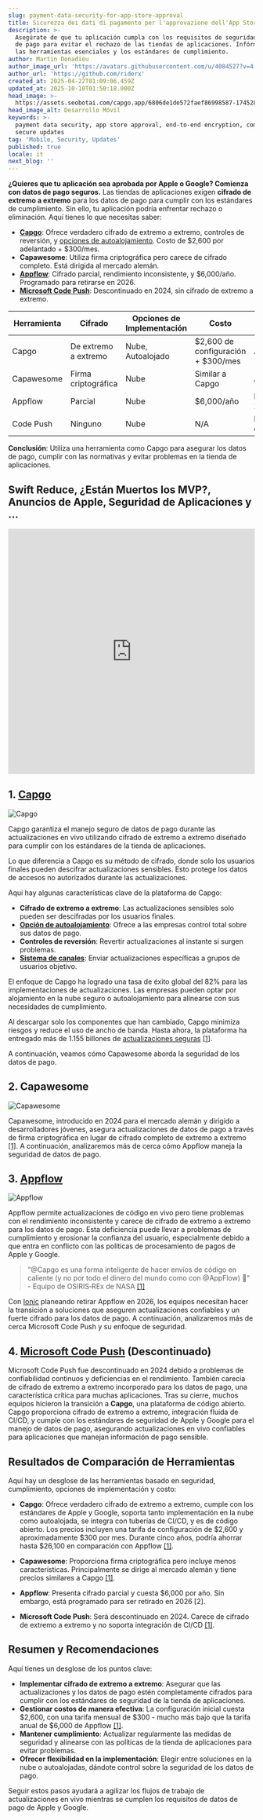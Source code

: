 ```yaml
---
slug: payment-data-security-for-app-store-approval
title: Sicurezza dei dati di pagamento per l'approvazione dell'App Store
description: >-
  Asegúrate de que tu aplicación cumpla con los requisitos de seguridad de datos
  de pago para evitar el rechazo de las tiendas de aplicaciones. Infórmate sobre
  las herramientas esenciales y los estándares de cumplimiento.
author: Martin Donadieu
author_image_url: 'https://avatars.githubusercontent.com/u/4084527?v=4'
author_url: 'https://github.com/riderx'
created_at: 2025-04-22T01:09:06.459Z
updated_at: 2025-10-10T01:50:18.000Z
head_image: >-
  https://assets.seobotai.com/capgo.app/6806de1de572faef86998587-1745284157740.jpg
head_image_alt: Desarrollo Móvil
keywords: >-
  payment data security, app store approval, end-to-end encryption, compliance,
  secure updates
tag: 'Mobile, Security, Updates'
published: true
locale: it
next_blog: ''
---
```

**¿Quieres que tu aplicación sea aprobada por Apple o Google? Comienza con datos de pago seguros.** Las tiendas de aplicaciones exigen **cifrado de extremo a extremo** para los datos de pago para cumplir con los estándares de cumplimiento. Sin ello, tu aplicación podría enfrentar rechazo o eliminación. Aquí tienes lo que necesitas saber:

-   **[Capgo](https://capgo.app/)**: Ofrece verdadero cifrado de extremo a extremo, controles de reversión, y [opciones de autoalojamiento](https://capgo.app/blog/self-hosted-capgo/). Costo de $2,600 por adelantado + $300/mes.
-   **Capawesome**: Utiliza firma criptográfica pero carece de cifrado completo. Está dirigida al mercado alemán.
-   **[Appflow](https://ionic.io/appflow/live-updates)**: Cifrado parcial, rendimiento inconsistente, y $6,000/año. Programado para retirarse en 2026.
-   **[Microsoft Code Push](https://www.reddit.com/r/reactnative/comments/1dsorxn/end_of_appcenter_x_codepush_for_2025_march/)**: Descontinuado en 2024, sin cifrado de extremo a extremo.

| **Herramienta** | **Cifrado** | **Opciones de Implementación** | **Costo** | **Estado** |
| --- | --- | --- | --- | --- |
| Capgo | De extremo a extremo | Nube, Autoalojado | $2,600 de configuración + $300/mes | Activo |
| Capawesome | Firma criptográfica | Nube | Similar a Capgo | Activo |
| Appflow | Parcial | Nube | $6,000/año | Retirándose en 2026 |
| Code Push | Ninguno | Nube | N/A | Descontinuado en 2024 |

**Conclusión**: Utiliza una herramienta como Capgo para asegurar los datos de pago, cumplir con las normativas y evitar problemas en la tienda de aplicaciones.

## Swift Reduce, ¿Están Muertos los MVP?, Anuncios de Apple, Seguridad de Aplicaciones y ...

<iframe src="https://www.youtube.com/embed/FsVbZftrPTQ" aria-label="YouTube video player" frameborder="0" allow="accelerometer; autoplay; clipboard-write; encrypted-media; gyroscope; picture-in-picture; web-share" referrerpolicy="strict-origin-when-cross-origin" style="width: 100%; height: 500px;" allowfullscreen></iframe>

## 1. [Capgo](https://capgo.app/)

![Capgo](https://assets.seobotai.com/capgo.app/6806de1de572faef86998587/3963f7973abbc5791f2fae6e45924907.jpg)

Capgo garantiza el manejo seguro de datos de pago durante las actualizaciones en vivo utilizando cifrado de extremo a extremo diseñado para cumplir con los estándares de la tienda de aplicaciones.

Lo que diferencia a Capgo es su método de cifrado, donde solo los usuarios finales pueden descifrar actualizaciones sensibles. Esto protege los datos de accesos no autorizados durante las actualizaciones.

Aquí hay algunas características clave de la plataforma de Capgo:

-   **Cifrado de extremo a extremo**: Las actualizaciones sensibles solo pueden ser descifradas por los usuarios finales.
-   **[Opción de autoalojamiento](https://capgo.app/blog/self-hosted-capgo/)**: Ofrece a las empresas control total sobre sus datos de pago.
-   **Controles de reversión**: Revertir actualizaciones al instante si surgen problemas.
-   **[Sistema de canales](https://capgo.app/docs/plugin/cloud-mode/channel-system/)**: Enviar actualizaciones específicas a grupos de usuarios objetivo.

El enfoque de Capgo ha logrado una tasa de éxito global del 82% para las implementaciones de actualizaciones. Las empresas pueden optar por alojamiento en la nube seguro o autoalojamiento para alinearse con sus necesidades de cumplimiento.

Al descargar solo los componentes que han cambiado, Capgo minimiza riesgos y reduce el uso de ancho de banda. Hasta ahora, la plataforma ha entregado más de 1.155 billones de [actualizaciones seguras](https://capgo.app/docs/plugin/cloud-mode/hybrid-update/) [\[1\]](https://capgo.app/).

A continuación, veamos cómo Capawesome aborda la seguridad de los datos de pago.

## 2. Capawesome

![Capawesome](https://assets.seobotai.com/capgo.app/6806de1de572faef86998587/04d155e1ac5e3041660c0e8da59e2e54.jpg)

Capawesome, introducido en 2024 para el mercado alemán y dirigido a desarrolladores jóvenes, asegura actualizaciones de datos de pago a través de firma criptográfica en lugar de cifrado completo de extremo a extremo [\[1\]](https://capgo.app/). A continuación, analizaremos más de cerca cómo Appflow maneja la seguridad de datos de pago.

## 3. [Appflow](https://ionic.io/appflow/live-updates)

![Appflow](https://assets.seobotai.com/capgo.app/6806de1de572faef86998587/f6bc7b408415ab449b606f457e137ee1.jpg)

Appflow permite actualizaciones de código en vivo pero tiene problemas con el rendimiento inconsistente y carece de cifrado de extremo a extremo para los datos de pago. Esta deficiencia puede llevar a problemas de cumplimiento y erosionar la confianza del usuario, especialmente debido a que entra en conflicto con las políticas de procesamiento de pagos de Apple y Google.

> "@Capgo es una forma inteligente de hacer envíos de código en caliente (y no por todo el dinero del mundo como con @AppFlow) 🙂" - Equipo de OSIRIS‑REx de NASA [\[1\]](https://capgo.app/)

Con [Ionic](https://ionicframework.com/) planeando retirar Appflow en 2026, los equipos necesitan hacer la transición a soluciones que aseguren actualizaciones confiables y un fuerte cifrado para los datos de pago. A continuación, analizaremos más de cerca Microsoft Code Push y su enfoque de seguridad.

## 4. [Microsoft Code Push](https://www.reddit.com/r/reactnative/comments/1dsorxn/end_of_appcenter_x_codepush_for_2025_march/) (Descontinuado)

Microsoft Code Push fue descontinuado en 2024 debido a problemas de confiabilidad continuos y deficiencias en el rendimiento. También carecía de cifrado de extremo a extremo incorporado para los datos de pago, una característica crítica para muchas aplicaciones. Tras su cierre, muchos equipos hicieron la transición a **Capgo**, una plataforma de código abierto. Capgo proporciona cifrado de extremo a extremo, integración fluida de CI/CD, y cumple con los estándares de seguridad de Apple y Google para el manejo de datos de pago, asegurando actualizaciones en vivo confiables para aplicaciones que manejan información de pago sensible.

## Resultados de Comparación de Herramientas

Aquí hay un desglose de las herramientas basado en seguridad, cumplimiento, opciones de implementación y costo:

-   **Capgo**: Ofrece verdadero cifrado de extremo a extremo, cumple con los estándares de Apple y Google, soporta tanto implementación en la nube como autoalojada, se integra con tuberías de CI/CD, y es de código abierto. Los precios incluyen una tarifa de configuración de $2,600 y aproximadamente $300 por mes. Durante cinco años, podría ahorrar hasta $26,100 en comparación con Appflow [\[1\]](https://capgo.app/).
    
-   **Capawesome**: Proporciona firma criptográfica pero incluye menos características. Principalmente se dirige al mercado alemán y tiene precios similares a Capgo [\[1\]](https://capgo.app/).
    
-   **Appflow**: Presenta cifrado parcial y cuesta $6,000 por año. Sin embargo, está programado para ser retirado en 2026 \[2\].
    
-   **Microsoft Code Push**: Será descontinuado en 2024. Carece de cifrado de extremo a extremo y no soporta integración de CI/CD [\[1\]](https://capgo.app/).
    

## Resumen y Recomendaciones

Aquí tienes un desglose de los puntos clave:

-   **Implementar cifrado de extremo a extremo**: Asegurar que las actualizaciones y los datos de pago estén completamente cifrados para cumplir con los estándares de seguridad de la tienda de aplicaciones.
-   **Gestionar costos de manera efectiva**: La configuración inicial cuesta $2,600, con una tarifa mensual de $300 - mucho más bajo que la tarifa anual de $6,000 de Appflow [\[1\]](https://capgo.app/).
-   **Mantener cumplimiento**: Actualizar regularmente las medidas de seguridad y alinearse con las políticas de la tienda de aplicaciones para evitar problemas.
-   **Ofrecer flexibilidad en la implementación**: Elegir entre soluciones en la nube o autoalojadas, dándote control sobre la seguridad de los datos de pago.

Seguir estos pasos ayudará a agilizar los flujos de trabajo de actualizaciones en vivo mientras se cumplen los requisitos de datos de pago de Apple y Google.
